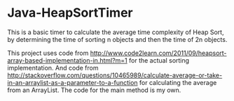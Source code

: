 # Java-HeapSortTimer
This is a basic timer to calculate the average time complexity of Heap Sort, by determining the time of sorting n objects and then the time of 2n objects.

This project uses code from http://www.code2learn.com/2011/09/heapsort-array-based-implementation-in.html?m=1 for the actual sorting implementation. 
And code from http://stackoverflow.com/questions/10465989/calculate-average-or-take-in-an-arraylist-as-a-parameter-to-a-function for calculating the average from an ArrayList.
The code for the main method is my own.
